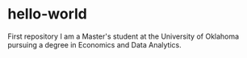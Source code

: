 # hello-world
First repository
I am a Master's student at the University of Oklahoma pursuing a degree in Economics and Data Analytics.
